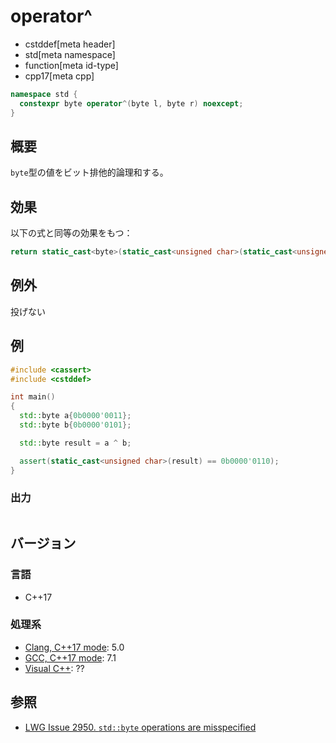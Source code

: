 # operator^
* cstddef[meta header]
* std[meta namespace]
* function[meta id-type]
* cpp17[meta cpp]

```cpp
namespace std {
  constexpr byte operator^(byte l, byte r) noexcept;
}
```

## 概要
`byte`型の値をビット排他的論理和する。


## 効果
以下の式と同等の効果をもつ：

```cpp
return static_cast<byte>(static_cast<unsigned char>(static_cast<unsigned int>(l) ^ static_cast<unsigned int>(r)));
```


## 例外
投げない


## 例
```cpp example
#include <cassert>
#include <cstddef>

int main()
{
  std::byte a{0b0000'0011};
  std::byte b{0b0000'0101};

  std::byte result = a ^ b;

  assert(static_cast<unsigned char>(result) == 0b0000'0110);
}
```

### 出力
```
```

## バージョン
### 言語
- C++17

### 処理系
- [Clang, C++17 mode](/implementation.md#clang): 5.0
- [GCC, C++17 mode](/implementation.md#gcc): 7.1
- [Visual C++](/implementation.md#visual_cpp): ??


## 参照
- [LWG Issue 2950. `std::byte` operations are misspecified](https://wg21.cmeerw.net/lwg/issue2950)
